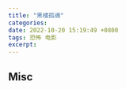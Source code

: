 ```yaml
---
title: "黑楼孤魂"
categories: 
date: 2022-10-20 15:19:49 +0800
tags: 恐怖 电影
excerpt: 
---
```













## Misc



